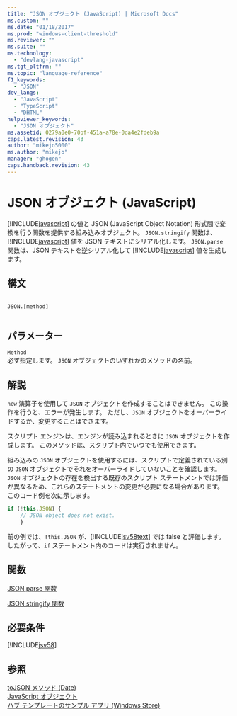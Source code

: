 ```yaml
---
title: "JSON オブジェクト (JavaScript) | Microsoft Docs"
ms.custom: ""
ms.date: "01/18/2017"
ms.prod: "windows-client-threshold"
ms.reviewer: ""
ms.suite: ""
ms.technology: 
  - "devlang-javascript"
ms.tgt_pltfrm: ""
ms.topic: "language-reference"
f1_keywords: 
  - "JSON"
dev_langs: 
  - "JavaScript"
  - "TypeScript"
  - "DHTML"
helpviewer_keywords: 
  - "JSON オブジェクト"
ms.assetid: 0279a0e0-70bf-451a-a78e-0da4e2fdeb9a
caps.latest.revision: 43
author: "mikejo5000"
ms.author: "mikejo"
manager: "ghogen"
caps.handback.revision: 43
---
```

# JSON オブジェクト (JavaScript)
[!INCLUDE[javascript](../../javascript/includes/javascript-md.md)] の値と JSON \(JavaScript Object Notation\) 形式間で変換を行う関数を提供する組み込みオブジェクト。  `JSON.stringify` 関数は、[!INCLUDE[javascript](../../javascript/includes/javascript-md.md)] 値を JSON テキストにシリアル化します。  `JSON.parse` 関数は、JSON テキストを逆シリアル化して [!INCLUDE[javascript](../../javascript/includes/javascript-md.md)] 値を生成します。  
  
## 構文  
  
```  
  
JSON.[method]  
  
```  
  
## パラメーター  
 `Method`  
 必ず指定します。  `JSON` オブジェクトのいずれかのメソッドの名前。  
  
## 解説  
 `new` 演算子を使用して `JSON` オブジェクトを作成することはできません。  この操作を行うと、エラーが発生します。  ただし、`JSON` オブジェクトをオーバーライドするか、変更することはできます。  
  
 スクリプト エンジンは、エンジンが読み込まれるときに `JSON` オブジェクトを作成します。  このメソッドは、スクリプト内でいつでも使用できます。  
  
 組み込みの `JSON` オブジェクトを使用するには、スクリプトで定義されている別の `JSON` オブジェクトでそれをオーバーライドしていないことを確認します。  `JSON` オブジェクトの存在を検出する既存のスクリプト ステートメントでは評価が異なるため、これらのステートメントの変更が必要になる場合があります。  このコード例を次に示します。  
  
```javascript  
if (!this.JSON) {  
    // JSON object does not exist.  
    }  
```  
  
 前の例では、`!this.JSON` が、[!INCLUDE[jsv58text](../../javascript/reference/includes/jsv58text-md.md)] では false と評価します。  したがって、`if` ステートメント内のコードは実行されません。  
  
## 関数  
 [JSON.parse 関数](../../javascript/reference/json-parse-function-javascript.md)  
  
 [JSON.stringify 関数](../../javascript/reference/json-stringify-function-javascript.md)  
  
## 必要条件  
 [!INCLUDE[jsv58](../../javascript/reference/includes/jsv58-md.md)]  
  
## 参照  
 [toJSON メソッド \(Date\)](../../javascript/reference/tojson-method-date-javascript.md)   
 [JavaScript オブジェクト](../../javascript/reference/javascript-objects.md)   
 [ハブ テンプレートのサンプル アプリ \(Windows Store\)](http://code.msdn.microsoft.com/Hub-template-sample-with-4b70002d)